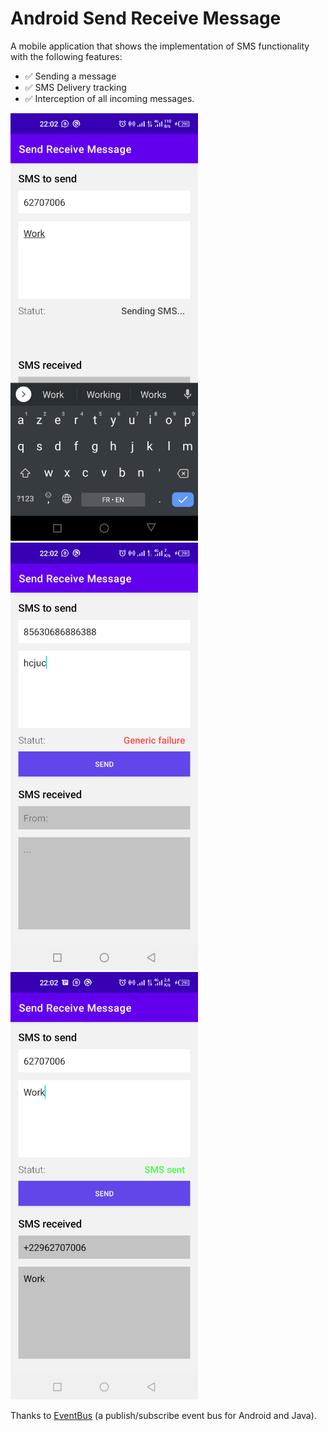 # Android Send Receive Message


A mobile application that shows the implementation of SMS functionality with the following features:
- ✅ Sending a message
- ✅ SMS Delivery tracking
- ✅ Interception of all incoming messages.

<p float="left">
  <img src="https://raw.githubusercontent.com/EricCodeBJ/Android-Send-Receive-Message/master/app/src/main/assets/screenshot_20220610-220232.png" width="300px" />
  <img src="https://raw.githubusercontent.com/EricCodeBJ/Android-Send-Receive-Message/master/app/src/main/assets/screenshot_20220610-220209.png" width="300px" />
  <img src="https://raw.githubusercontent.com/EricCodeBJ/Android-Send-Receive-Message/master/app/src/main/assets/screenshot_20220610-220242.png" width="300px" /> 
</p>


Thanks to <a href='https://github.com/greenrobot/EventBus' target='_blank'>EventBus</a> (a publish/subscribe event bus for Android and Java).
